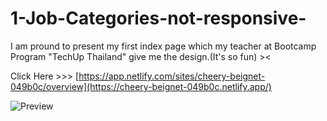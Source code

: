 # 1-Job-Categories-not-responsive-
I am pround to present my first index page which my teacher at Bootcamp Program "TechUp Thailand" give me the design.(It's so fun) ><

Click Here >>>  [https://app.netlify.com/sites/cheery-beignet-049b0c/overview](https://cheery-beignet-049b0c.netlify.app/)

![Preview](https://github.com/paiveryhappy/1-Job-Categories-not-responsive-/assets/62796619/6b18e09d-0020-4cf9-9695-15a7ab5b6f40)
